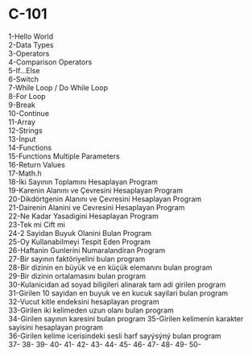 # C-101
1-Hello World  
2-Data Types  
3-Operators  
4-Comparison Operators  
5-If...Else  
6-Switch  
7-While Loop / Do While Loop  
8-For Loop  
9-Break  
10-Continue  
11-Array  
12-Strings  
13-İnput  
14-Functions  
15-Functions Multiple Parameters  
16-Return Values  
17-Math.h  
18-İki Sayının Toplamını Hesaplayan Program  
19-Karenin Alanını ve Çevresini Hesaplayan Program  
20-Dikdörtgenin Alanını ve Çevresini Hesaplayan Program    
21-Dairenin Alanini ve Cevresini Hesaplayan Program  
22-Ne Kadar Yasadigini Hesaplayan Program  
23-Tek mi Cift mi  
24-2 Sayidan Buyuk Olanini Bulan Program   
25-Oy Kullanabilmeyi Tespit Eden Program  
26-Haftanin Gunlerini Numaralandiran Program     
27-Bir sayının faktöriyelini bulan program  
28-Bir dizinin en büyük ve en küçük elemanını bulan program  
29-Bir dizinin ortalamasını bulan program  
30-Kulanicidan ad soyad biligileri alinarak tam adi girilen program  
31-Girilen 10 sayidan en buyuk ve en kucuk sayilari bulan program  
32-Vucut kitle endeksini hesaplayan program  
33-Girilen iki kelimeden uzun olanı bulan program  
34-Girilen sayının karesini bulan program
35-Girilen kelimenin karakter sayisini hesaplayan program  
36-Girilen kelime icerisindeki sesli harf sayýsýný bulan program  
37-
38-
39-
40-
41-
42-
43-
44-
45-
46-
47-
48-
49-
50-




